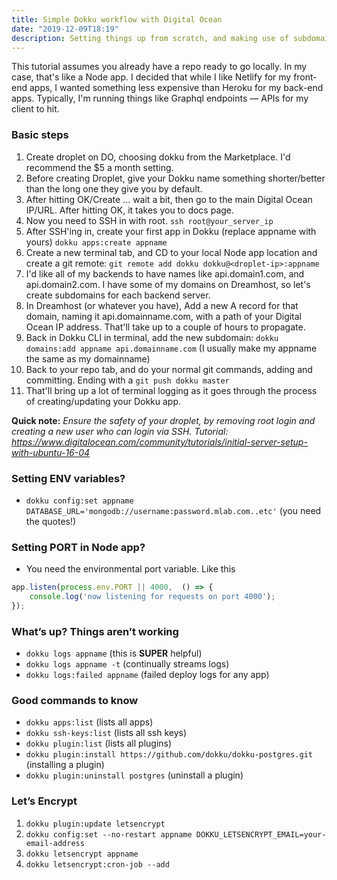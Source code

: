 ```yaml
---
title: Simple Dokku workflow with Digital Ocean
date: "2019-12-09T18:19"
description: Setting things up from scratch, and making use of subdomains for tidier future apps
---
```


This tutorial assumes you already have a repo ready to go locally. In my case, that's like a Node app. I decided that while I like Netlify for my front-end apps, I wanted something less expensive than Heroku for my back-end apps. Typically, I'm running things like Graphql endpoints — APIs for my client to hit.

### Basic steps
1. Create droplet on DO, choosing dokku from the Marketplace. I'd recommend the $5 a month setting.
2. Before creating Droplet, give your Dokku name something shorter/better than the long one they give you by default.
3. After hitting OK/Create ... wait a bit, then go to the main Digital Ocean IP/URL. After hitting OK, it takes you to docs page.
4. Now you need to SSH in with root. `ssh root@your_server_ip`
6. After SSH'ing in, create your first app in Dokku (replace appname with yours) `dokku apps:create appname`
5. Create a new terminal tab, and CD to your local Node app location and create a git remote: `git remote add dokku dokku@<droplet-ip>:appname`
6. I'd like all of my backends to have names like api.domain1.com, and api.domain2.com. I have some of my domains on Dreamhost, so let's create subdomains for each backend server.
7. In Dreamhost (or whatever you have), Add a new A record for that domain, naming it  api.domainname.com, with a path of your Digital Ocean IP address. That'll take up to a couple of hours to propagate.
8. Back in Dokku CLI in terminal, add the new subdomain: `dokku domains:add appname api.domainname.com`  (I usually make my appname the same as my domainname)
9. Back to your repo tab, and do your normal git commands, adding and committing. Ending with a `git push dokku master`
10. That'll bring up a lot of terminal logging as it goes through the process of creating/updating your Dokku app.


**Quick note:** *Ensure the safety of your droplet, by removing root login and creating a new user who can login via SSH. Tutorial: https://www.digitalocean.com/community/tutorials/initial-server-setup-with-ubuntu-16-04*


### Setting ENV variables?
- `dokku config:set appname DATABASE_URL='mongodb://username:password.mlab.com..etc'`  (you need the quotes!)

### Setting PORT in Node app?
- You need the environmental port variable. Like this
```javascript
app.listen(process.env.PORT || 4000,  () => {
    console.log('now listening for requests on port 4000');
});
```

### What’s up? Things aren’t working
- `dokku logs appname` (this is **SUPER** helpful)
- `dokku logs appname -t`  (continually streams logs)
- `dokku logs:failed appname`  (failed deploy logs for any app)

### Good commands to know
- `dokku apps:list` (lists all apps)
- `dokku ssh-keys:list`  (lists all ssh keys)
- `dokku plugin:list` (lists all plugins)
- `dokku plugin:install https://github.com/dokku/dokku-postgres.git` (installing a plugin)
- `dokku plugin:uninstall postgres` (uninstall a plugin)

### Let’s Encrypt
1. `dokku plugin:update letsencrypt`
2. `dokku config:set --no-restart appname DOKKU_LETSENCRYPT_EMAIL=your-email-address`
3. `dokku letsencrypt appname`
4. `dokku letsencrypt:cron-job --add`
